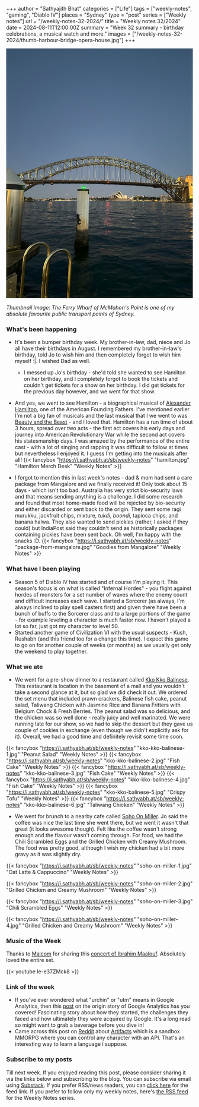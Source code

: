 +++
author = "Sathyajith Bhat"
categories = ["Life"]
tags = ["weekly-notes", "gaming", "Diablo IV"]
places = "Sydney"
type = "post"
series = ["Weekly notes"]
url = "/weekly-notes-32-2024/"
title = "Weekly notes 32/2024"
date = 2024-08-11T12:00:00Z
summary = "Week 32 summary - birthday celebrations, a musical watch and more."
images = ["/weekly-notes-32-2024/thumb-harbour-bridge-opera-house.jpg"]
+++

![](thumb-harbour-bridge-opera-house.jpg)

_Thumbnail image: The Ferry Wharf of McMahon's Point is one of my absolute favourite public transport points of Sydney._ 

### What's been happening

* It's been a bumper birthday week. My brother-in-law, dad, niece and Jo all have their birthdays in August. I remembered my brother-in-law's birthday, told Jo to wish him and then completely forgot to wish him myself :|. I wished Dad as well.
  * I messed up Jo's birthday - she'd told she wanted to see Hamilton on her birthday, and I completely forgot to book the tickets and couldn't get tickets for a show on her birthday. I did get tickets for the previous day however, and we went for that show.

* And yes, we went to see Hamilton - a biographical musical of [Alexander Hamilton](https://en.wikipedia.org/wiki/Hamilton_(musical)), one of the American Founding Fathers. I've mentioned earlier I'm not a big fan of musicals and the last musical that I we went to was [Beauty and the Beast](/2023/09/10/weekly-notes-36-2023/) - and I loved that. Hamilton has a run time of about 3 hours, spread over two acts - the first act covers his early days and journey into American Revolutionary War while the second act covers his statesmanship days. I was amazed by the performance of the entire cast - with a lot of singing and rapping it was difficult to follow at times but nevertheless I enjoyed it. I guess I'm getting into the musicals after all! 
  {{< fancybox "https://i.sathyabh.at/sb/weekly-notes" "hamilton.jpg" "Hamilton Merch Desk" "Weekly Notes" >}} 
* I forgot to mention this in last week's notes - dad & mom had sent a care package from Mangalore and we finally received it! Only took about 15 days - which isn't too bad. Australia has very strict bio-security laws and that means sending anything is a challenge. I did some research and found that most home-made food will be rejected by bio-security and either discarded or sent back to the origin. They sent some ragi murukku, jackfruit chips, mixture, *tukdi*, *boondi*, tapioca chips, and banana halwa. They also wanted to send pickles (rather, I asked if they could) but IndiaPost said they couldn't send as historically packages containing pickles have been sent back. Oh well, I'm happy with the snacks :D.
  {{< fancybox "https://i.sathyabh.at/sb/weekly-notes" "package-from-mangalore.jpg" "Goodies from Mangalore" "Weekly Notes" >}}

### What have I been playing 

* Season 5 of Diablo IV has started and of course I'm playing it. This season's focus is on what is called "Infernal Hordes" - you flight against hordes of monsters for a set number of waves where the enemy count and difficult increases each wave. I started a Sorcerer (as always, I'm always inclined to play spell casters first) and given there have been a bunch of buffs to the Sorcerer class and to a large portions of the game - for example leveling a character is much faster now. I haven't played a lot so far, just got my character to level 50.
* Started another game of Civilization VI with the usual suspects - Kush, Rushabh (and this friend too for a change this time). I expect this game to go on for another couple of weeks (or months) as we usually get only the weekend to play together.

### What we ate

  * We went for a pre-show dinner to a restaurant called [Kko Kko Balinese](https://maps.app.goo.gl/KZ985w6fd1J256qC7). This restaurant is location in the basement of a mall and you wouldn't take a second glance at it, but so glad we did check it out. We ordered the set menu that included prawn crackers, Balinese fish cake, peanut salad, Taliwang Chicken with Jasmine Rice and Banana Fritters with Belgium Chock & Fresh Berries. The peanut salad was so delicious, and the chicken was so well done - really juicy and well marinated. We were running late for our show, so we had to skip the dessert but they gave us couple of cookies in exchange (even though we didn't explicitly ask for it). Overall, we had a good time and definitely revisit some time soon.

  {{< fancybox "https://i.sathyabh.at/sb/weekly-notes" "kko-kko-balinese-1.jpg" "Peanut Salad" "Weekly Notes" >}}
  {{< fancybox "https://i.sathyabh.at/sb/weekly-notes" "kko-kko-balinese-2.jpg" "Fish Cake" "Weekly Notes" >}}
  {{< fancybox "https://i.sathyabh.at/sb/weekly-notes" "kko-kko-balinese-3.jpg" "Fish Cake" "Weekly Notes" >}}
  {{< fancybox "https://i.sathyabh.at/sb/weekly-notes" "kko-kko-balinese-4.jpg" "Fish Cake" "Weekly Notes" >}}
  {{< fancybox "https://i.sathyabh.at/sb/weekly-notes" "kko-kko-balinese-5.jpg" "Crispy Tofu" "Weekly Notes" >}}
  {{< fancybox "https://i.sathyabh.at/sb/weekly-notes" "kko-kko-balinese-6.jpg" "Taliwang Chicken" "Weekly Notes" >}}

 * We went for brunch to a nearby cafe called [Soho On Miller](https://maps.app.goo.gl/zCv17xwtm5W1Xw4LA). Jo said the coffee was nice the last time she went there, but we went it wasn't that great (it looks awesome though). Felt like the coffee wasn't strong enough and the flavour wasn't coming through. For food, we had the Chili Scrambled Eggs and the Grilled Chicken with Creamy Mushroom. The food was pretty good, although I wish my chicken had a bit more gravy as it was slightly dry.

  {{< fancybox "https://i.sathyabh.at/sb/weekly-notes" "soho-on-miller-1.jpg" "Oat Latte & Cappuccino" "Weekly Notes" >}}

  {{< fancybox "https://i.sathyabh.at/sb/weekly-notes" "soho-on-miller-2.jpg" "Grilled Chicken and Creamy Mushroom" "Weekly Notes" >}}

  {{< fancybox "https://i.sathyabh.at/sb/weekly-notes" "soho-on-miller-3.jpg" "Chili Scrambled Eggs" "Weekly Notes" >}}

  {{< fancybox "https://i.sathyabh.at/sb/weekly-notes" "soho-on-miller-4.jpg" "Grilled Chicken and Creamy Mushroom" "Weekly Notes" >}}


### Music of the Week

Thanks to [Malcom](https://www.malcolmalmeida.com/) for sharing this [concert of Ibrahim Maalouf](https://www.youtube.com/watch?v=le-e37ZMck8). Absolutely loved the entire set. 

{{< youtube le-e37ZMck8 >}}

### Link of the week

* If you've ever wondered what "urchin" or "utm" means in Google Analytics, then this [post](https://urchin.biz/urchin-software-corp-89a1f5292999) on the origin story of Google Analytics has you covered! Fascinating story about how they started, the challenges they faced and how ultimately they were acquired by Google. It's a long read so might want to grab a beverage before you dive in!
* Came across this post on [Reddit](https://www.reddit.com/r/programming/comments/1eea8qy/artifacts_is_a_apibased_mmorpg_game_use_any/) about [Artifacts](https://artifactsmmo.com/) which is a sandbox MMORPG where you can control any character with an API. That's an interesting way to learn a language I suppose. 

### Subscribe to my posts

Till next week. If you enjoyed reading this post, please consider sharing it via the links below and subscribing to the blog. You can subscribe via email using [Substack](https://sathyabhat.substack.com/). If you prefer RSS/news readers, you can [click here](https://sathyabh.at/index.xml) for the feed link. If you prefer to follow only my weekly notes, here's [the RSS feed](https://sathyabh.at/series/weekly-notes/index.xml) for the Weekly Notes series. 

